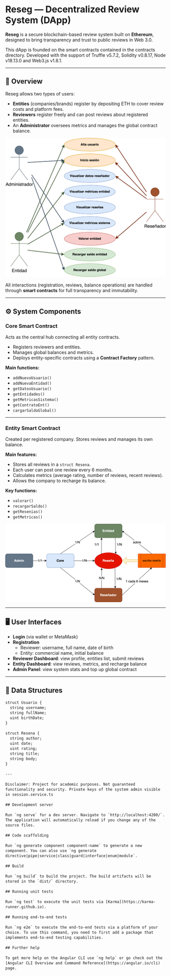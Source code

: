 # Reseg — Decentralized Review System (DApp)

**Reseg** is a secure blockchain-based review system built on **Ethereum**, designed to bring transparency and trust to public reviews in Web 3.0.

This dApp is founded on the smart contracts contained in the contracts directory. Developed with the support of Truffle v5.7.2, Solidity v0.8.17, Node v18.13.0 and Web3.js v1.8.1.

---

## 🧩 Overview
Reseg allows two types of users:
- **Entities** (companies/brands) register by depositing ETH to cover review costs and platform fees.
- **Reviewers** register freely and can post reviews about registered entities.
- An **Administrator** oversees metrics and manages the global contract balance.

![UML](assets/images/UML.png)


All interactions (registration, reviews, balance operations) are handled through **smart contracts** for full transparency and immutability.

---

## ⚙️ System Components

### Core Smart Contract
Acts as the central hub connecting all entity contracts.
- Registers reviewers and entities.
- Manages global balances and metrics.
- Deploys entity-specific contracts using a **Contract Factory** pattern.

**Main functions:**
- `addNuevoUsuario()`
- `addNuevaEntidad()`
- `getDatosUsuario()`
- `getEntidades()`
- `getMetricasSistema()`
- `getContratoEnt()`
- `cargarSaldoGlobal()`

---

### Entity Smart Contract
Created per registered company. Stores reviews and manages its own balance.

**Main features:**
- Stores all reviews in a `struct Resena`.
- Each user can post one review every 6 months.
- Calculates metrics (average rating, number of reviews, recent reviews).
- Allows the company to recharge its balance.

**Key functions:**
- `valorar()`
- `recargarSaldo()`
- `getResenias()`
- `getMetricas()`

![ER](assets/images/ER.png)

---

## 🖥️ User Interfaces
- **Login** (via wallet or MetaMask)
- **Registration**
  - Reviewer: username, full name, date of birth
  - Entity: commercial name, initial balance
- **Reviewer Dashboard**: view profile, entities list, submit reviews
- **Entity Dashboard**: view reviews, metrics, and recharge balance
- **Admin Panel**: view system stats and top up global contract

---

## 🧱 Data Structures
```solidity
struct Usuario {
  string username;
  string fullName;
  uint birthDate;
}

struct Resena {
  string author;
  uint date;
  uint rating;
  string title;
  string body;
}

---

Disclaimer: Project for academic purposes. Not guaranteed functionality and security. Private keys of the system admin visible in session.service.ts

## Development server

Run `ng serve` for a dev server. Navigate to `http://localhost:4200/`. The application will automatically reload if you change any of the source files.

## Code scaffolding

Run `ng generate component component-name` to generate a new component. You can also use `ng generate directive|pipe|service|class|guard|interface|enum|module`.

## Build

Run `ng build` to build the project. The build artifacts will be stored in the `dist/` directory.

## Running unit tests

Run `ng test` to execute the unit tests via [Karma](https://karma-runner.github.io).

## Running end-to-end tests

Run `ng e2e` to execute the end-to-end tests via a platform of your choice. To use this command, you need to first add a package that implements end-to-end testing capabilities.

## Further help

To get more help on the Angular CLI use `ng help` or go check out the [Angular CLI Overview and Command Reference](https://angular.io/cli) page.
